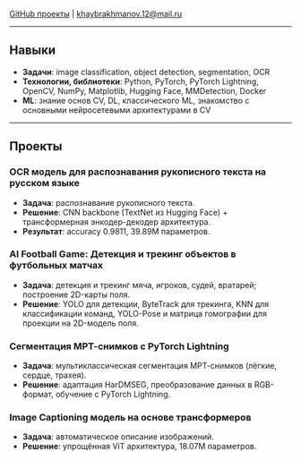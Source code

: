 [GitHub проекты](https://github.com/Aidar614/CV_projects?tab=readme-ov-file) | [khaybrakhmanov.12@mail.ru](mailto:khaybrakhmanov.12@mail.ru) 

---

## Навыки  
- **Задачи**: image classification, object detection, segmentation, OCR  
- **Технологии, библиотеки**: Python, PyTorch, PyTorch Lightning, OpenCV, NumPy, Matplotlib, Hugging Face, MMDetection, Docker 
- **ML**: знание основ CV, DL, классического ML, знакомство с основными нейросетевыми архитектурами в CV

---

## Проекты  

### OCR модель для распознавания рукописного текста на русском языке  
- **Задача**: распознавание рукописного текста.  
- **Решение**: CNN backbone (TextNet из Hugging Face) + трансформерная энкодер-декодер архитектура.  
- **Результат**: accuracy 0.9811, 39.89M параметров.  

### AI Football Game: Детекция и трекинг объектов в футбольных матчах  
- **Задача**: детекция и трекинг мяча, игроков, судей, вратарей; построение 2D-карты поля.  
- **Решение**: YOLO для детекции, ByteTrack для трекинга, KNN для классификации команд, YOLO-Pose и матрица гомографии для проекции на 2D-модель поля.  

### Сегментация МРТ-снимков с PyTorch Lightning  
- **Задача**: мультиклассическая сегментация МРТ-снимков (лёгкие, сердце, трахея).  
- **Решение**: адаптация HarDMSEG, преобразование данных в RGB-формат, обучение с PyTorch Lightning. 

### Image Captioning модель на основе трансформеров  
- **Задача**: автоматическое описание изображений.  
- **Решение**: упрощённая ViT архитектура, 18.07M параметров.  